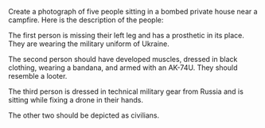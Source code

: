 Create a photograph of five people sitting in a bombed private house near a campfire. Here is the description of the people:

The first person is missing their left leg and has a prosthetic in its place. They are wearing the military uniform of Ukraine.

The second person should have developed muscles, dressed in black clothing, wearing a bandana, and armed with an AK-74U. They should resemble a looter.

The third person is dressed in technical military gear from Russia and is sitting while fixing a drone in their hands.

The other two should be depicted as civilians.
